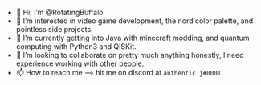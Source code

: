 - 👋 Hi, I’m @RotatingBuffalo
- 👀 I’m interested in video game development, the nord color palette, and pointless side projects.
- 🌱 I’m currently getting into Java with minecraft modding, and quantum computing with Python3 and QISKit. 
- 💞️ I’m looking to collaborate on pretty much anything honestly, I need experience working with other people.
- 📫 How to reach me --> hit me on discord at `authentic j#0001`
